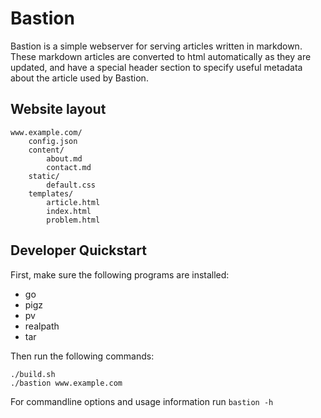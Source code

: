 # Bastion
Bastion is a simple webserver for serving articles written in markdown. These markdown
articles are converted to html automatically as they are updated, and have a special
header section to specify useful metadata about the article used by Bastion.

## Website layout
```
www.example.com/
    config.json
    content/
        about.md
        contact.md
    static/
        default.css
    templates/
        article.html
        index.html
        problem.html
```

## Developer Quickstart
First, make sure the following programs are installed:
- go
- pigz
- pv
- realpath
- tar

Then run the following commands:
```
./build.sh
./bastion www.example.com
```
For commandline options and usage information run `bastion -h`
